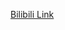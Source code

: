 [Bilibili Link](https://www.bilibili.com/video/BV1cHkRYiEXy/?spm_id_from=333.788.videopod.sections&vd_source=c801aa3fac0e6e97b0df71f74a8b25bd&__readwiseLocation=)